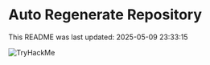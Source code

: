 # Auto Regenerate Repository

This README was last updated: 2025-05-09 23:33:15

 ![TryHackMe](https://tryhackme.com/badge/533634)